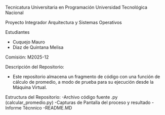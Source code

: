 Tecnicatura Universitaria en Programación
Universidad Tecnológica Nacional

Proyecto Integrador Arquitectura y Sistemas Operativos

Estudiantes

- Cuquejo Mauro
- Diaz de Quintana Melisa

Comisión: M2025-12

Descripción del Repositorio:
- Este repositorio almacena un fragmento de código con una función de cálculo de promedio, a modo de prueba para su ejecución desde la Máquina Virtual.

Estructura del Repositorio:
-Archivo código fuente .py (calcular_promedio.py)
-Capturas de Pantalla del proceso y resultado
-Informe Técnnico
-README.MD
